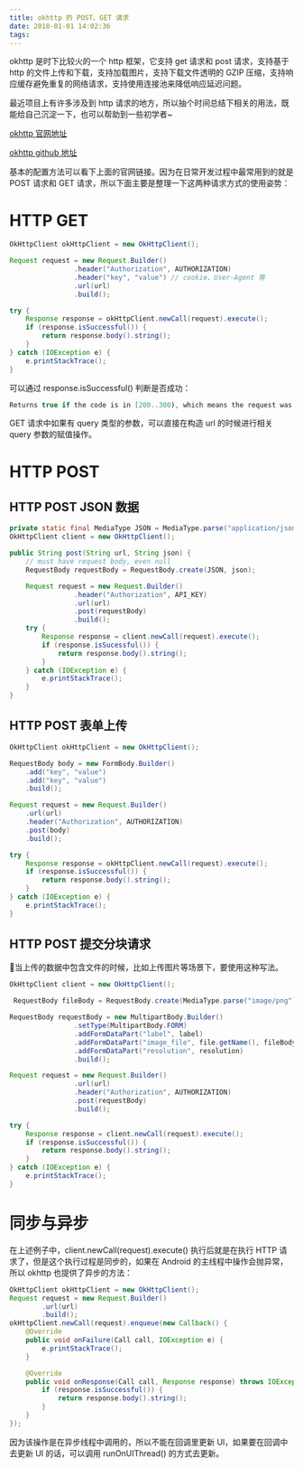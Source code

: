 ```yaml
---
title: okhttp 的 POST、GET 请求
date: 2018-01-01 14:02:36
tags:
---
```

okhttp 是时下比较火的一个 http 框架，它支持 get 请求和 post 请求，支持基于 http 的文件上传和下载，支持加载图片，支持下载文件透明的 GZIP 压缩，支持响应缓存避免重复的网络请求，支持使用连接池来降低响应延迟问题。

最近项目上有许多涉及到 http 请求的地方，所以抽个时间总结下相关的用法，既能给自己沉淀一下，也可以帮助到一些初学者~

[okhttp 官网地址](http://square.github.io/okhttp/)

[okhttp github 地址](https://github.com/square/okhttp)

基本的配置方法可以看下上面的官网链接。因为在日常开发过程中最常用到的就是 POST 请求和 GET 请求，所以下面主要是整理一下这两种请求方式的使用姿势：

# HTTP GET

```java
OkHttpClient okHttpClient = new OkHttpClient();

Request request = new Request.Builder()
                .header("Authorization", AUTHORIZATION)
                .header("key", "value") // cookie、User-Agent 等
                .url(url)
                .build();

try {
    Response response = okHttpClient.newCall(request).execute();
    if (response.isSuccessful()) {
        return response.body().string();
    }
} catch (IOException e) {
    e.printStackTrace();
}
```

可以通过 response.isSuccessful() 判断是否成功：

```java
Returns true if the code is in [200..300), which means the request was successfully received, understood, and accepted.
```

GET 请求中如果有 query 类型的参数，可以直接在构造 url 的时候进行相关 query 参数的赋值操作。

# HTTP POST

## HTTP POST JSON 数据

```java
private static final MediaType JSON = MediaType.parse("application/json; charset=utf-8");
OkHttpClient client = new OkHttpClient();

public String post(String url, String json) {
    // must have request body, even null
    RequestBody requestBody = RequestBody.create(JSON, json);

    Request request = new Request.Builder()
                .header("Authorization", API_KEY)
                .url(url)
                .post(requestBody)
                .build();
    try {
        Response response = client.newCall(request).execute();
        if (response.isSucessful()) {
            return response.body().string();
        }
    } catch (IOException e) {
        e.printStackTrace();
    }
}
```

## HTTP POST 表单上传

```java
OkHttpClient okHttpClient = new OkHttpClient();

RequestBody body = new FormBody.Builder()
    .add("key", "value")
    .add("key", "value")
    .build();

Request request = new Request.Builder()
    .url(url)
    .header("Authorization", AUTHORIZATION)
    .post(body)
    .build();

try {
    Response response = okHttpClient.newCall(request).execute();
    if (response.isSuccessful()) {
        return response.body().string();
    }
} catch (IOException e) {
    e.printStackTrace();
}
```

## HTTP POST 提交分块请求

当上传的数据中包含文件的时候，比如上传图片等场景下，要使用这种写法。

```java
OkHttpClient client = new OkHttpClient();

 RequestBody fileBody = RequestBody.create(MediaType.parse("image/png"), file);

RequestBody requestBody = new MultipartBody.Builder()
                .setType(MultipartBody.FORM)
                .addFormDataPart("label", label)
                .addFormDataPart("image_file", file.getName(), fileBody)
                .addFormDataPart("resolution", resolution)
                .build();

Request request = new Request.Builder()
                .url(url)
                .header("Authorization", AUTHORIZATION)
                .post(requestBody)
                .build();

try {
    Response response = client.newCall(request).execute();
    if (response.isSuccessful()) {
        return response.body().string();
    }
} catch (IOException e) {
    e.printStackTrace();
}
```

# 同步与异步

在上述例子中，client.newCall(request).execute() 执行后就是在执行 HTTP 请求了，但是这个执行过程是同步的，如果在 Android 的主线程中操作会抛异常，所以 okhttp 也提供了异步的方法：

```java
OkHttpClient okHttpClient = new OkHttpClient();
Request request = new Request.Builder()
        .url(url)
        .build();
okHttpClient.newCall(request).enqueue(new Callback() {
    @Override
    public void onFailure(Call call, IOException e) {
        e.printStackTrace();
    }

    @Override
    public void onResponse(Call call, Response response) throws IOException {
        if (response.isSuccessful()) {
            return response.body().string();
        }
    }
});
```

因为该操作是在异步线程中调用的，所以不能在回调里更新 UI，如果要在回调中去更新 UI 的话，可以调用 runOnUIThread() 的方式去更新。